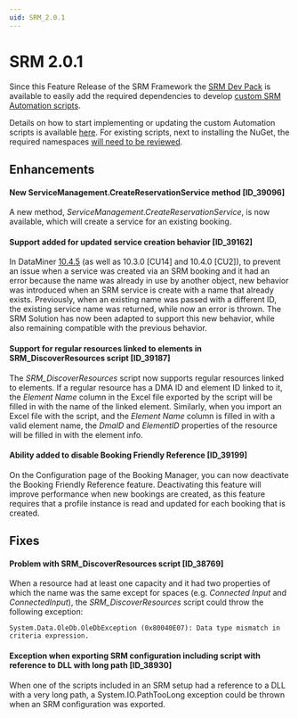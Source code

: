```yaml
---
uid: SRM_2.0.1
---
```


# SRM 2.0.1

Since this Feature Release of the SRM Framework the [SRM Dev Pack](https://www.nuget.org/packages/Skyline.DataMiner.Core.SRM) is available to easily add the required dependencies to develop [custom SRM Automation scripts](xref:srm_scripting).

Details on how to start implementing or updating the custom Automation scripts is available [here](xref:srm_scripting_devpack). For existing scripts, next to installing the NuGet, the required namespaces [will need to be reviewed](xref:srm_scripting_devpack#how-to-update).

## Enhancements

#### New ServiceManagement.CreateReservationService method [ID_39096]

A new method, *ServiceManagement.CreateReservationService*, is now available, which will create a service for an existing booking.

#### Support added for updated service creation behavior [ID_39162]

In DataMiner [10.4.5](xref:General_Feature_Release_10.4.5#not-possible-to-delete-a-service-created-via-an-srm-booking-when-it-had-been-assigned-a-name-that-was-already-being-used-id_38914) (as well as 10.3.0 [CU14] and 10.4.0 [CU2]), to prevent an issue when a service was created via an SRM booking and it had an error because the name was already in use by another object, new behavior was introduced when an SRM service is create with a name that already exists. Previously, when an existing name was passed with a different ID, the existing service name was returned, while now an error is thrown. The SRM Solution has now been adapted to support this new behavior, while also remaining compatible with the previous behavior.

#### Support for regular resources linked to elements in SRM_DiscoverResources script [ID_39187]

The *SRM_DiscoverResources* script now supports regular resources linked to elements. If a regular resource has a DMA ID and element ID linked to it, the *Element Name* column in the Excel file exported by the script will be filled in with the name of the linked element. Similarly, when you import an Excel file with the script, and the *Element Name* column is filled in with a valid element name, the *DmaID* and *ElementID* properties of the resource will be filled in with the element info.

#### Ability added to disable Booking Friendly Reference [ID_39199]

On the Configuration page of the Booking Manager, you can now deactivate the Booking Friendly Reference feature. Deactivating this feature will improve performance when new bookings are created, as this feature requires that a profile instance is read and updated for each booking that is created.

## Fixes

#### Problem with SRM_DiscoverResources script [ID_38769]

When a resource had at least one capacity and it had two properties of which the name was the same except for spaces (e.g. *Connected Input* and *ConnectedInput*), the *SRM_DiscoverResources* script could throw the following exception:

`System.Data.OleDb.OleDbException (0x80040E07): Data type mismatch in criteria expression.`

#### Exception when exporting SRM configuration including script with reference to DLL with long path [ID_38930]

When one of the scripts included in an SRM setup had a reference to a DLL with a very long path, a System.IO.PathTooLong exception could be thrown when an SRM configuration was exported.
